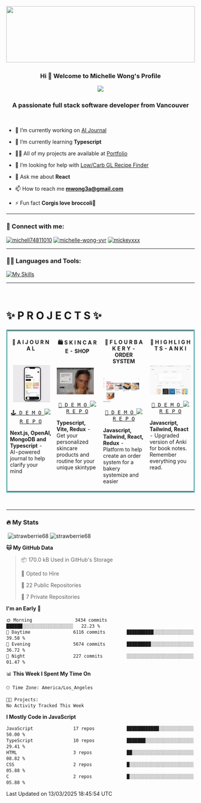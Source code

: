 <!--START_SECTION:readme-info-->

<img src="loop-space.gif" width="100%" height="150px">
<br>

<h3 align="center">
  Hi 👋 Welcome to Michelle Wong's Profile
</h3>
<p align="center"><img src="https://readme-typing-svg.demolab.com?font=Montserrat&size=27&pause=1000&color=F3408D&center=true&vCenter=true&width=500&lines=A+UX%2FUI+Designer;Full+Stacked+Software+Developer;Never+Stop+Learning;Learn+By+Doing%2C+And+by+Falling+Over">
  </p>
<h3 align="center">A passionate full stack software developer from Vancouver</h3>
<br>

- 🔭 I’m currently working on [AI Journal](https://clarity-lime.vercel.app/)

- 🌱 I’m currently learning **Typescript**

- 👨‍💻 All of my projects are available at [Portfolio](https://michelle-wong-yvr.netlify.app/)

- 🤝 I’m looking for help with [Low/Carb GL Recipe Finder](https://github.com/strawberrie68/lowGL)
  
- 💬 Ask me about **React**

- 📫 How to reach me **mwong3a@gmail.com**

- ⚡ Fun fact **Corgis love broccoli🥦**



---

<h3 align="left">📧 Connect with me:</h3>


<p align="left">
<a href="https://twitter.com/michell74811010" target="blank"><img align="center" src="https://raw.githubusercontent.com/rahuldkjain/github-profile-readme-generator/master/src/images/icons/Social/twitter.svg" alt="michell74811010" height="30" width="40" /></a>
<a href="https://linkedin.com/in/michelle-wong-yvr" target="blank"><img align="center" src="https://raw.githubusercontent.com/rahuldkjain/github-profile-readme-generator/master/src/images/icons/Social/linked-in-alt.svg" alt="michelle-wong-yvr" height="30" width="40" /></a>
<a href="https://dribbble.com/mickeyxxx" target="blank"><img align="center" src="https://raw.githubusercontent.com/rahuldkjain/github-profile-readme-generator/master/src/images/icons/Social/dribbble.svg" alt="mickeyxxx" height="30" width="40" /></a>
</p>

---
<h3 align="left">👩‍💻 Languages and Tools:</h3>


[![My Skills](https://skillicons.dev/icons?i=sass,xd,autocad,git,html,postman,ai,js,py,nodejs,mongodb,vue,css,vscode,react,ps,netlify,r,express,notion,mysql,threejs,nextjs,github,figma,vite,bootstrap,webflow&theme=dark)](https://skillicons.dev)
<br>
<be>

---
<br />
<h1 align="left">✨ P R O J E C T S ✨</h1>

<table bordercolor="#66b2b2">
<tbody>
<tr>
    <td width="25%" valign="top">
         <h4 align="center">🧠 A I   J O U R N A L</h4>
      <br />
    &nbsp;
      <a target="_blank" rel="noopener noreferrer" href="https://github.com/strawberrie68/ai-clarity-journal">
        <img src="https://github.com/strawberrie68/strawberrie68/blob/main/clarity.gif" width="90%" alt="Portfolio" />
      </a>
      <br />
      <p align="center">
        <a   href="https://clarity-lime.vercel.app/login" target="_blank" rel="noopener noreferrer">
          <kbd> 🕹️ D E M O </kbd>
        </a>
        <a  href="https://github.com/strawberrie68/ai-clarity-journal" target="_blank" rel="noopener noreferrer">
          <kbd>
            <img src="https://cdn-icons-png.flaticon.com/128/527/527589.png" height="12px" />
            R E P O
          </kbd>
        </a>
      </p>
      <p><strong>Next.js, OpenAI, MongoDB and Typescript </strong> - AI-powered journal to help clarify your mind</p>
  </td>
    <td width="25%" valign="top">
         <h4 align="center">🛍️ S K I N C A R E - SHOP </h4>
      <br />
      <a target="_blank" href="https://github.com/strawberrie68/Skincare-Shop/tree/main">
       <img src="https://github.com/strawberrie68/strawberrie68/blob/main/SkincareShop.gif" width="90%" alt="Portfolio" />
      </a>
      <br />
      <p align="center">
        <a href="https://dailyskincare.netlify.app/"  target="_blank">
          <kbd> 🛒 D E M O </kbd>
        </a>
        <a href="https://github.com/strawberrie68/Skincare-Shop/tree/main" target="_blank">
          <kbd>
            <img src="https://cdn-icons-png.flaticon.com/128/527/527589.png" height="12px" />
            R E P O
          </kbd>
        </a>
      </p>
      <p><strong>Typescript, Vite, Redux</strong> - Get your personalized skincare products and routine for your unique skintype</p>
    
  </td>
  <td width="25%" valign="top">
    <h4 align="center">🍞 F L O U R  B A K E R Y  - ORDER SYSTEM </h4>
      <br />
      <a target="_blank" href="https://flour-order-system.netlify.app/">
         <img src="https://github.com/strawberrie68/strawberrie68/blob/main/FlourBakery.gif" width="90%" alt="flour bakery" />
      </a>
      <br />
      <p align="center">
        <a href="https://flour-order-system.netlify.app" target="_blank">
          <kbd> 🎂 D E M O </kbd>
        </a>
        <a href="https://github.com/strawberrie68/bakery-thing" target="_blank">
          <kbd>
            <img src="https://cdn-icons-png.flaticon.com/128/527/527589.png" height="11px" />
            R E P O
          </kbd>
        </a>
      </p>
      <p><strong>Javascript, Tailwind, React, Redux </strong> - Platform to help create an order system for a bakery
        systemize and easier</p>
     
  </td>
  
  <td width="25%" valign="top">
         <h4 align="center">📖 H I G H L I G H T S - A N K I</h4>
      <br />
      <a target="_blank" href="https://highlights-co.netlify.app/">
        <img src="https://github.com/strawberrie68/strawberrie68/blob/main/Highlights.gif" width="100%" alt="Project 1" />
      </a>
      <br />
      <p align="center">
        <a href="https://highlights-co.netlify.app/" target="_blank">
          <kbd> 📝 D E M O </kbd>
        </a>
        <a href="https://github.com/strawberrie68/highlights/tree/auth3" target="_blank">
          <kbd>
            <img src="https://cdn-icons-png.flaticon.com/128/527/527589.png" height="12px" />
            R E P O
          </kbd>
        </a>
      </p>
      <p><strong>Javascript, Tailwind, React </strong> - Upgraded version of Anki for book notes. Remember everything
        you read.</p>
    
  </td>

</tr>
</tbody>
</table>
</br>

---

### 🔥 My Stats

<p>&nbsp;<img align="center" src="https://github-readme-stats.vercel.app/api?username=strawberrie68&show_icons=true&locale=en&theme=radical" width="40%" min-width="400px" alt="strawberrie68" />    <img align="center" src="https://github-readme-streak-stats.herokuapp.com/?user=strawberrie68&theme=radical" alt="strawberrie68" width="40%" min-width="400px"/></p>


<!--START_SECTION_PROFILE_VIEWS:readme-info-->
<!--END_SECTION_PROFILE_VIEWS:readme-info-->

<!--START_SECTION_LINES_OF_CODE:readme-info-->
<!--END_SECTION_LINES_OF_CODE:readme-info-->

<!--START_CONTRIBUTIONS:readme-info-->
<!--END_CONTRIBUTIONS:readme-info-->

<!--START_SECTION_DAILY_COMMIT:readme-info-->
<!--END_SECTION_DAILY_COMMIT:readme-info-->

<!--START_SECTION_WEEKLY_COMMIT:readme-info-->
<!--END_SECTION_WEEKLY_COMMIT:readme-info-->

<!--START_SECTION_LANGUAGE:readme-info-->
<!--END_SECTION_LANGUAGE:readme-info-->


<!--END_SECTION:readme-info-->
<!-- ---
### :zap: Recent Activity


<!--START_SECTION:waka-->
**🐱 My GitHub Data** 

> 📦 170.0 kB Used in GitHub's Storage 
 > 
> 💼 Opted to Hire
 > 
> 📜 22 Public Repositories 
 > 
> 🔑 7 Private Repositories 
 > 
**I'm an Early 🐤** 

```text
🌞 Morning                3434 commits        ██████░░░░░░░░░░░░░░░░░░░   22.23 % 
🌆 Daytime                6116 commits        ██████████░░░░░░░░░░░░░░░   39.58 % 
🌃 Evening                5674 commits        █████████░░░░░░░░░░░░░░░░   36.72 % 
🌙 Night                  227 commits         ░░░░░░░░░░░░░░░░░░░░░░░░░   01.47 % 
```


📊 **This Week I Spent My Time On** 

```text
🕑︎ Time Zone: America/Los_Angeles

🐱‍💻 Projects: 
No Activity Tracked This Week
```

**I Mostly Code in JavaScript** 

```text
JavaScript               17 repos            ████████████░░░░░░░░░░░░░   50.00 % 
TypeScript               10 repos            ███████░░░░░░░░░░░░░░░░░░   29.41 % 
HTML                     3 repos             ██░░░░░░░░░░░░░░░░░░░░░░░   08.82 % 
CSS                      2 repos             █░░░░░░░░░░░░░░░░░░░░░░░░   05.88 % 
C                        2 repos             █░░░░░░░░░░░░░░░░░░░░░░░░   05.88 % 
```




 Last Updated on 13/03/2025 18:45:54 UTC
<!--END_SECTION:waka-->



